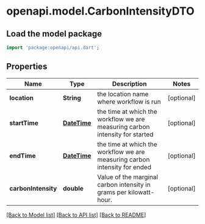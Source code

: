 # openapi.model.CarbonIntensityDTO

## Load the model package
```dart
import 'package:openapi/api.dart';
```

## Properties
Name | Type | Description | Notes
------------ | ------------- | ------------- | -------------
**location** | **String** | the location name where workflow is run | [optional] 
**startTime** | [**DateTime**](DateTime.md) | the time at which the workflow we are measuring carbon intensity for started | [optional] 
**endTime** | [**DateTime**](DateTime.md) | the time at which the workflow we are measuring carbon intensity for ended | [optional] 
**carbonIntensity** | **double** | Value of the marginal carbon intensity in grams per kilowatt-hour. | [optional] 

[[Back to Model list]](../README.md#documentation-for-models) [[Back to API list]](../README.md#documentation-for-api-endpoints) [[Back to README]](../README.md)


